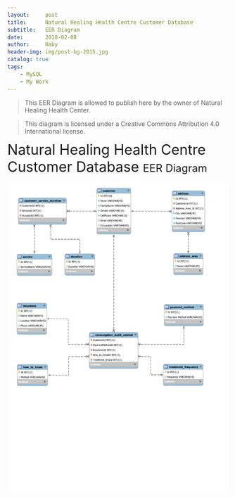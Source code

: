 ```yaml
---
layout:     post
title:      Natural Healing Health Centre Customer Database
subtitle:   EER Diagram
date:       2018-02-08
author:     Haby
header-img: img/post-bg-2015.jpg
catalog: true
tags:
    - MySQL
    - My Work
---
```


> This EER Diagram is allowed to publish here by the owner of Natural Healing Health Center.

> This diagram is licensed under a Creative Commons Attribution 4.0 International license.

<font size = '6'> Natural Healing Health Centre Customer Database </font>
<font size = '5'> EER Diagram </font>



![Natural Healing Health Centre Customer Database EER Diagram](/img/Natural_healing_Center_Customer_Info_EER_diagram-1.jpg)
